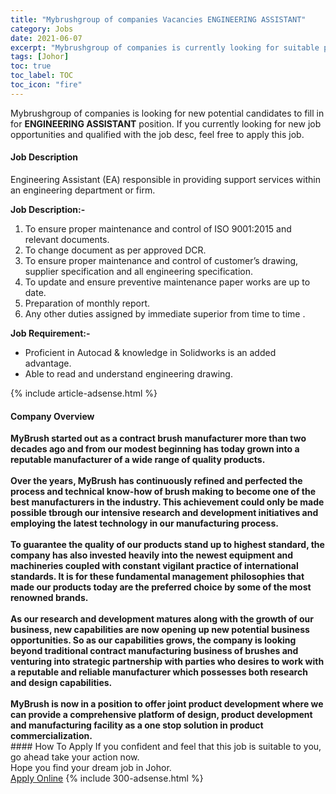 ```yaml
---
title: "Mybrushgroup of companies Vacancies ENGINEERING ASSISTANT" 
category: Jobs 
date: 2021-06-07 
excerpt: "Mybrushgroup of companies is currently looking for suitable person to fill in the ENGINEERING ASSISTANT which based in Johor" 
tags: [Johor] 
toc: true 
toc_label: TOC 
toc_icon: "fire" 
--- 
```


<p>Mybrushgroup of companies is looking for new potential candidates to fill in for <b>ENGINEERING ASSISTANT</b> position. If you currently looking for new job opportunities and qualified with the job desc, feel free to apply this job.
</p><div><div><h4>Job Description</h4></div><div><div><span><div><p><span>Engineering Assistant (EA) responsible in providing support services within an engineering department or firm.&#160;</span></p><p><strong>Job Description:-</strong></p><ol><li>To ensure proper maintenance and control of ISO 9001:2015 and relevant documents.</li><li>To change document as per approved DCR.</li><li>To ensure proper maintenance and control of customer&#8217;s drawing, supplier specification and all engineering specification.</li><li>To update and ensure preventive maintenance paper works are up to date.</li><li>Preparation of monthly report.</li><li>Any other duties assigned by immediate superior from time to time .</li></ol><p><strong>Job Requirement:-</strong></p><ul><li>Proficient in Autocad &amp; knowledge in Solidworks is an added advantage.&#160;</li><li>Able to read and understand engineering drawing.</li></ul></div></span></div></div></div> 
{% include article-adsense.html %} 
<div><div><h4>Company Overview</h4></div><div><div><span><div><div>
<div><strong>MyBrush started out as a contract brush manufacturer more than two decades ago and from our modest beginning has today grown into a reputable manufacturer of a wide range of quality products.&#160;<br><br>Over the years, MyBrush has continuously refined and perfected the process and technical know-how of brush making to become one of the best manufacturers in the industry. This achievement could only be made possible tbrough our intensive research and development initiatives and employing the latest technology in our manufacturing process.&#160;<br><br>To guarantee the quality of our products stand up to highest standard, the company has also invested heavily into the newest equipment and machineries coupled with constant vigilant practice of international standards. It is for these fundamental management philosophies that made our products today are the preferred choice by some of the most renowned brands.&#160;<br><br>As our research and development matures along with the growth of our business, new capabilities are now opening up new potential business opportunities. So as our capabilities grows, the company is looking beyond traditional contract manufacturing business of brushes and venturing into strategic partnership with parties who desires to work with a reputable and reliable manufacturer which possesses both research and design capabilities.&#160;<br><br>MyBrush is now in a position to offer joint product development where we can provide a comprehensive platform of design, product development and manufacturing facility as a one stop solution in product commercialization.</strong></div>
</div></div></span></div></div></div> 
#### How To Apply 
If you confident and feel that this job is suitable to you, go ahead take your action now. <br/> 
Hope you find your dream job in Johor. <br/> 
<a href="https://www.jobstreet.com.my/en/job/engineering-assistant-4584013?jobId=jobstreet-my-job-4584013&" class="btn btn--info" target="_blank" rel="nofollow noopenner">Apply Online</a> 
{% include 300-adsense.html %} 